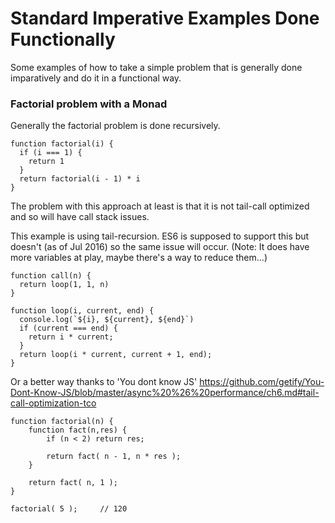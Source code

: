 # Standard Imperative Examples Done Functionally

Some examples of how to take a simple problem that is generally done imparatively and do it in a functional way.

### Factorial problem with a Monad

Generally the factorial problem is done recursively.

```
function factorial(i) {
  if (i === 1) {
    return 1
  }
  return factorial(i - 1) * i
}
```

The problem with this approach at least is that it is not tail-call optimized and so will have call stack issues.

This example is using tail-recursion. ES6 is supposed to support this but doesn't (as of Jul 2016) so the same issue will occur. 
(Note: It does have more variables at play, maybe there's a way to reduce them...)

```
function call(n) {
  return loop(1, 1, n)
}

function loop(i, current, end) {
  console.log(`${i}, ${current}, ${end}`)
  if (current === end) {
    return i * current;
  }
  return loop(i * current, current + 1, end);
}
```

Or a better way thanks to 'You dont know JS'
https://github.com/getify/You-Dont-Know-JS/blob/master/async%20%26%20performance/ch6.md#tail-call-optimization-tco

```
function factorial(n) {
    function fact(n,res) {
        if (n < 2) return res;

        return fact( n - 1, n * res );
    }

    return fact( n, 1 );
}

factorial( 5 );     // 120
```
